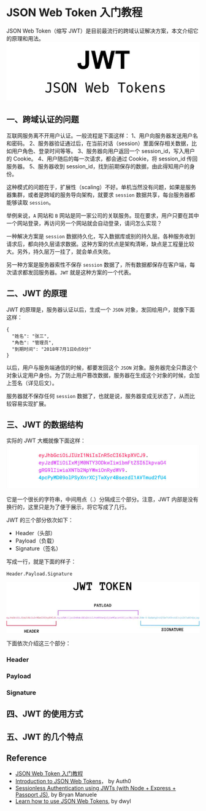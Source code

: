 # JSON Web Token 入门教程
JSON Web Token（缩写 JWT）是目前最流行的跨域认证解决方案，本文介绍它的原理和用法。
![JSON Web Token](images/JWT.jpg)
## 一、跨域认证的问题
互联网服务离不开用户认证。一般流程是下面这样：
1、用户向服务器发送用户名和密码。
2、服务器验证通过后，在当前对话（session）里面保存相关数据，比如用户角色、登录时间等等。
3、服务器向用户返回一个 session_id，写入用户的 Cookie。
4、用户随后的每一次请求，都会通过 Cookie，将 session_id 传回服务器。
5、服务器收到 session_id，找到前期保存的数据，由此得知用户的身份。

这种模式的问题在于，扩展性（scaling）不好。单机当然没有问题，如果是服务器集群，或者是跨域的服务导向架构，就要求 `session` 数据共享，每台服务器都能够读取 `session`。

举例来说，`A` 网站和 `B` 网站是同一家公司的关联服务。现在要求，用户只要在其中一个网站登录，再访问另一个网站就会自动登录，请问怎么实现？

一种解决方案是 `session` 数据持久化，写入数据库或别的持久层。各种服务收到请求后，都向持久层请求数据。这种方案的优点是架构清晰，缺点是工程量比较大。另外，持久层万一挂了，就会单点失败。

另一种方案是服务器索性不保存 `session` 数据了，所有数据都保存在客户端，每次请求都发回服务器。`JWT` 就是这种方案的一个代表。
## 二、JWT 的原理
JWT 的原理是，服务器认证以后，生成一个 `JSON` 对象，发回给用户，就像下面这样：
```
{
  "姓名": "张三",
  "角色": "管理员",
  "到期时间": "2018年7月1日0点0分"
}
```
以后，用户与服务端通信的时候，都要发回这个 `JSON` 对象。服务器完全只靠这个对象认定用户身份。为了防止用户篡改数据，服务器在生成这个对象的时候，会加上签名（详见后文）。

服务器就不保存任何 `session` 数据了，也就是说，服务器变成无状态了，从而比较容易实现扩展。
## 三、JWT 的数据结构
实际的 JWT 大概就像下面这样：
![JWT 的数据结构](images/jwt_structure.jpg)

它是一个很长的字符串，中间用点（.）分隔成三个部分。注意，JWT 内部是没有换行的，这里只是为了便于展示，将它写成了几行。

JWT 的三个部分依次如下：
- Header（头部）
- Payload（负载）
- Signature（签名）

写成一行，就是下面的样子：
```
Header.Payload.Signature
```
![Three Parts](images/jwt_three_parts.jpg)

下面依次介绍这三个部分：
### Header
### Payload
### Signature
## 四、JWT 的使用方式
## 五、JWT 的几个特点

## Reference
- [JSON Web Token 入门教程](http://www.ruanyifeng.com/blog/2018/07/json_web_token-tutorial.html)
- [Introduction to JSON Web Tokens](https://jwt.io/introduction/)， by Auth0
- [Sessionless Authentication using JWTs (with Node + Express + Passport JS)](https://medium.com/@bryanmanuele/sessionless-authentication-withe-jwts-with-node-express-passport-js-69b059e4b22c), by Bryan Manuele
- [Learn how to use JSON Web Tokens](https://github.com/dwyl/learn-json-web-tokens/blob/master/README.md), by dwyl